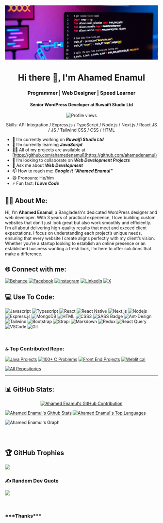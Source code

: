 ![I am ahamedenamul](https://github.com/ahamedenamul/ahamedenamul/blob/main/Banner%20Git-Hub%20.jpg?raw=true)

<h1 align="center">Hi there 👋, I'm Ahamed Enamul </h1>
<h3 align="center">Programmer | Web Designer | Speed Learner</h3>
<h4 align="center">Senior WordPress Developer at Ruwaifi Studio Ltd</h4>

<div align="center">

![Profile views](https://komarev.com/ghpvc/?username=ahamedenamul&color=red)

Skills: API Integration / Express.js / TypeScript / Node.js / Next.js / React JS / JS / Tailwind CSS / CSS / HTML

</div>

- 🔭 I’m currently working on ***Ruwaifi Studio Ltd***
- 🌱 I’m currently learning ***JavaScript***
- 👨‍💻 All of my projects are available at [https://github.com/ahamedenamul](https://github.com/ahamedenamul)
- 👯 I’m looking to collaborate on ***Web Development Projects***
- 💬 Ask me about ***Web Development***
- 📫 How to reach me: ***Google it "Ahamed Enamul"***
- 😄 Pronouns: He/him
- ⚡ Fun fact: ***I Love Code***

## 🤷‍♂️ About Me:
Hi, I’m <b>Ahamed Enamul</b>, a Bangladesh's dedicated WordPress designer and web developer. With 3 years of practical
experience, I love building custom websites that don’t just look great but also work smoothly and efficiently.
I’m all about delivering high-quality results that meet and exceed client expectations. I focus on understanding each
project’s unique needs, ensuring that every website I create aligns perfectly with my client’s vision. Whether you’re a
startup looking to establish an online presence or an established business wanting a fresh look, I’m here to offer
solutions that make a difference.


## 🌐 Connect with me:
[![Behance](https://img.shields.io/badge/Behance-1769ff?logo=behance&logoColor=white)](https://behance.net/ahamedenamul) [![Facebook](https://img.shields.io/badge/Facebook-%231877F2.svg?logo=Facebook&logoColor=white)](https://facebook.com/ahamedeamul76) [![Instagram](https://img.shields.io/badge/Instagram-%23E4405F.svg?logo=Instagram&logoColor=white)](https://instagram.com/ahamed_enamul) [![LinkedIn](https://img.shields.io/badge/LinkedIn-%230077B5.svg?logo=linkedin&logoColor=white)](https://linkedin.com/in/ahmedenamul) [![X](https://img.shields.io/badge/X-black.svg?logo=X&logoColor=white)](https://x.com/ahamedenamul) 

## 💻 Use To Code:

![Javascript](https://img.shields.io/badge/Javascript-F0DB4F?style=for-the-badge&labelColor=black&logo=javascript&logoColor=F0DB4F)
![Typescript](https://img.shields.io/badge/Typescript-007acc?style=for-the-badge&labelColor=black&logo=typescript&logoColor=007acc)
![React](https://img.shields.io/badge/-React-61DBFB?style=for-the-badge&labelColor=black&logo=react&logoColor=61DBFB)
![React Native](https://img.shields.io/badge/React_Native-20232A?style=for-the-badge&logo=react&logoColor=61DAFB)
![Next.js](https://img.shields.io/badge/next.js-000000?style=for-the-badge&logo=nextdotjs&logoColor=white)
![Nodejs](https://img.shields.io/badge/Nodejs-3C873A?style=for-the-badge&labelColor=black&logo=node.js&logoColor=3C873A)
![Express.js](https://img.shields.io/badge/Express.js-000000?style=for-the-badge&logo=express&logoColor=white)
![MongoDB](https://img.shields.io/badge/MongoDB-4EA94B?style=for-the-badge&logo=mongodb&logoColor=white)
![HTML](https://img.shields.io/badge/HTML5-E34F26?style=for-the-badge&logo=html5&logoColor=white)
![CSS3](https://img.shields.io/badge/CSS3-1572B6?style=for-the-badge&logo=css3&logoColor=white)
![SASS Badge](https://img.shields.io/badge/Sass-CC6699?style=for-the-badge&logo=sass&logoColor=white)
![Ant-Design](https://img.shields.io/badge/AntDesign-0170FE?style=for-the-badge&logo=antdesign&logoColor=white)
![Tailwind](https://img.shields.io/badge/Tailwind_CSS-092749?style=for-the-badge&logo=tailwindcss&logoColor=06B6D4&labelColor=000000)
![Bootstrap](https://img.shields.io/badge/Bootstrap-563D7C?style=for-the-badge&logo=bootstrap&logoColor=white)
![Strapi](https://img.shields.io/badge/strapi-2E7EEA?style=for-the-badge&logo=strapi&logoColor=white)
![Markdown](https://img.shields.io/badge/Markdown-000000?style=for-the-badge&logo=markdown&logoColor=white)
![Redux](https://img.shields.io/badge/Redux-593D88?style=for-the-badge&logo=redux&logoColor=white)
![React Query](https://img.shields.io/badge/-React_Query-FF4154?style=for-the-badge&logo=react%20query&logoColor=white)
![VSCode](https://img.shields.io/badge/Visual_Studio-0078d7?style=for-the-badge&logo=visual%20studio&logoColor=white)
![Git](https://img.shields.io/badge/Git-F05032?style=for-the-badge&logo=git&logoColor=white)

<br/>

### 🔝 Top Contributed Repo:

[![Java Projects](https://github-readme-stats.vercel.app/api/pin/?username=ahamedenamul&repo=Java-Project&border_color=7F3FBF&bg_color=0D1117&title_color=C9D1D9&text_color=8B949E&icon_color=7F3FBF)](https://github.com/ahamedenamul/Java-Project)
[![100+ C Problems](https://github-readme-stats.vercel.app/api/pin/?username=ahamedenamul&repo=100_plus_C_Problems&border_color=7F3FBF&bg_color=0D1117&title_color=C9D1D9&text_color=8B949E&icon_color=7F3FBF)](https://github.com/ahamedenamul/100_plus_C_Problems)
[![Front End Projects](https://github-readme-stats.vercel.app/api/pin/?username=ahamedenamul&repo=front_end_projects&border_color=7F3FBF&bg_color=0D1117&title_color=C9D1D9&text_color=8B949E&icon_color=7F3FBF)](https://github.com/ahamedenamul/front_end_projects)
[![Weblitical](https://github-readme-stats.vercel.app/api/pin/?username=ahamedenamul&repo=weblitical&border_color=7F3FBF&bg_color=0D1117&title_color=C9D1D9&text_color=8B949E&icon_color=7F3FBF)](https://github.com/ahamedenamul/weblitical)

<p align="left">
  <a href="https://github.com/ahamedenamul?tab=repositories" target="_blank"><img alt="All Repositories" title="All Repositories" src="https://img.shields.io/badge/-All%20Repos-2962FF?style=for-the-badge&logo=koding&logoColor=white"/></a>
</p>

<hr/>

## 📊 GitHub Stats:

<p align="center">
  <a href="https://github.com/ahamedenamul">
    <img src="https://github-profile-summary-cards.vercel.app/api/cards/profile-details?username=ahamedenamul&theme=radical" alt="Ahamed Enamul's GitHub Contribution"/>
  </a>
</p>

<a> 
    <a href="https://github.com/ahamedenamul"><img alt="Ahamed Enamul's Github Stats" src="https://denvercoder1-github-readme-stats.vercel.app/api?username=ahamedenamul&show_icons=true&count_private=true&theme=react&border_color=7F3FBF&bg_color=0D1117&title_color=F85D7F&icon_color=F8D866" height="192px" width="49.5%"/></a>
  <a href="https://github.com/ahamedenamul"><img alt="Ahamed Enamul's Top Languages" src="https://denvercoder1-github-readme-stats.vercel.app/api/top-langs/?username=ahamedenamul&langs_count=8&layout=compact&theme=react&border_color=7F3FBF&bg_color=0D1117&title_color=F85D7F&icon_color=F8D866" height="192px" width="49.5%"/></a>
  <br/>
</a>

![Ahamed Enamul's Graph](https://github-readme-activity-graph.vercel.app/graph?username=ahamedenamul&custom_title=Harun's%20GitHub%20Activity%20Graph&bg_color=0D1117&color=7F3FBF&line=7F3FBF&point=7F3FBF&area_color=FFFFFF&title_color=FFFFFF&area=true)

<br/>

<br/>

## 🏆 GitHub Trophies
![](https://github-profile-trophy.vercel.app/?username=mahidmunna01&theme=gruvbox&no-frame=false&no-bg=true&margin-w=4)

### ✍️ Random Dev Quote
![](https://quotes-github-readme.vercel.app/api?type=horizontal&theme=radical)

<br/>

<h3> ***Thanks*** </h3>

